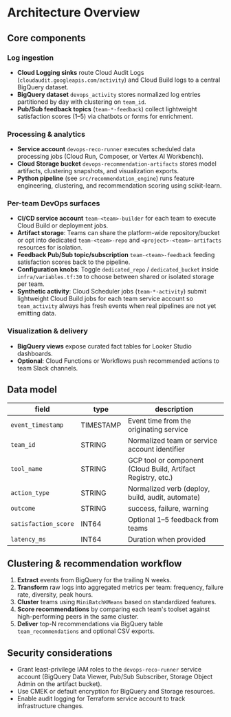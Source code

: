 # Architecture Overview

## Core components

### Log ingestion
- **Cloud Logging sinks** route Cloud Audit Logs (`cloudaudit.googleapis.com/activity`) and Cloud Build logs to a central BigQuery dataset.
- **BigQuery dataset** `devops_activity` stores normalized log entries partitioned by day with clustering on `team_id`.
- **Pub/Sub feedback topics** (`team-*-feedback`) collect lightweight satisfaction scores (1–5) via chatbots or forms for enrichment.

### Processing & analytics
- **Service account** `devops-reco-runner` executes scheduled data processing jobs (Cloud Run, Composer, or Vertex AI Workbench).
- **Cloud Storage bucket** `devops-recommendation-artifacts` stores model artifacts, clustering snapshots, and visualization exports.
- **Python pipeline** (see `src/recommendation_engine`) runs feature engineering, clustering, and recommendation scoring using scikit-learn.

### Per-team DevOps surfaces
- **CI/CD service account** `team-<team>-builder` for each team to execute Cloud Build or deployment jobs.
- **Artifact storage**: Teams can share the platform-wide repository/bucket or opt into dedicated `team-<team>-repo` and `<project>-<team>-artifacts` resources for isolation.
- **Feedback Pub/Sub topic/subscription** `team-<team>-feedback` feeding satisfaction scores back to the pipeline.
- **Configuration knobs**: Toggle `dedicated_repo` / `dedicated_bucket` inside `infra/variables.tf:30` to choose between shared or isolated storage per team.
- **Synthetic activity**: Cloud Scheduler jobs (`team-*-activity`) submit lightweight Cloud Build jobs for each team service account so `team_activity` always has fresh events when real pipelines are not yet emitting data.

### Visualization & delivery
- **BigQuery views** expose curated fact tables for Looker Studio dashboards.
- **Optional**: Cloud Functions or Workflows push recommended actions to team Slack channels.

## Data model

| field | type | description |
| --- | --- | --- |
| `event_timestamp` | TIMESTAMP | Event time from the originating service |
| `team_id` | STRING | Normalized team or service account identifier |
| `tool_name` | STRING | GCP tool or component (Cloud Build, Artifact Registry, etc.) |
| `action_type` | STRING | Normalized verb (deploy, build, audit, automate) |
| `outcome` | STRING | success, failure, warning |
| `satisfaction_score` | INT64 | Optional 1–5 feedback from teams |
| `latency_ms` | INT64 | Duration when provided |

## Clustering & recommendation workflow

1. **Extract** events from BigQuery for the trailing N weeks.
2. **Transform** raw logs into aggregated metrics per team: frequency, failure rate, diversity, peak hours.
3. **Cluster** teams using `MiniBatchKMeans` based on standardized features.
4. **Score recommendations** by comparing each team's toolset against high-performing peers in the same cluster.
5. **Deliver** top-N recommendations via BigQuery table `team_recommendations` and optional CSV exports.

## Security considerations

- Grant least-privilege IAM roles to the `devops-reco-runner` service account (BigQuery Data Viewer, Pub/Sub Subscriber, Storage Object Admin on the artifact bucket).
- Use CMEK or default encryption for BigQuery and Storage resources.
- Enable audit logging for Terraform service account to track infrastructure changes.
